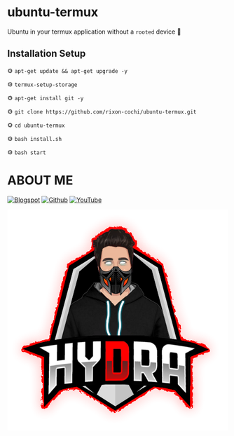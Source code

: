 # ubuntu-termux

Ubuntu in your termux application without a ` rooted ` device 📱

## Installation Setup

⚙️  ``` apt-get update && apt-get upgrade -y ```

⚙️ ``` termux-setup-storage ```

⚙️ ``` apt-get install git -y ```

⚙️ ``` git clone https://github.com/rixon-cochi/ubuntu-termux.git ```

⚙️ ``` cd ubuntu-termux ```

⚙️ ``` bash install.sh ```

⚙️ ``` bash start ```


# ABOUT ME

[![Blogspot](https://img.shields.io/badge/WEBSITE-VISIT-yellow?style=for-the-badge&logo=blogger)](https://hydratermux.blogspot.com)
[![Github](https://img.shields.io/badge/Github-HYDRA--TERMUX-green?style=for-the-badge&logo=github)](https://github.com/hydra-termux)
[![YouTube](https://img.shields.io/badge/youtube-HYDRA--TERMUX-red?style=for-the-badge&logo=youtube)](https://www.youtube.com/c/HYDRATERMUX)





<p align="center"><a href="https://github.com/HYDRA-TERMUX"><img src="https://github.com/rixon-cochi/ubuntu-termux/blob/main/IMG/1622660983853.png"=alt"bt">
</p>

